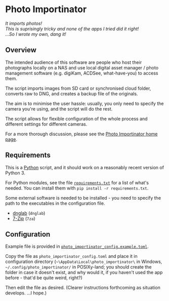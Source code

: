 # Photo Importinator

*It imports photos!  
This is suprisingly tricky and none of the apps I tried did it right!  
...So I wrote my own, dang it!*

## Overview

The intended audience of this software are people who host their
photographs locally on a NAS and use local digital asset
manager / photo management software (e.g. digiKam, ACDSee, what-have-you)
to access them.

The script imports images from SD card or synchronised cloud folder,
converts raw to DNG, and creates a backup file of the originals.

The aim is to minimise the user hassle: usually, you only need to
specify the camera you're using, and the script will do the rest.

The script allows for flexible configuration of the whole process
and different settings for different cameras.

For a more thorough discussion, please see the
[Photo Importinator home page](https://umbraroze.github.io/PhotoFlow/photo_importinator/).

## Requirements

This is a [Python](https://www.python.org/) script, and it should work
on a reasonably recent version of Python 3.

For Python modules, see the file
[`requirements.txt`](requirements.txt) for a list of what's needed.
You can install them with `pip install -r requirements.txt`.

Some external software is needed to be installed - you need to
specify the path to the executables in the configuration file.

* [dnglab](https://github.com/dnglab/dnglab) (`dnglab`)
* [7-Zip](https://www.7-zip.org/) (`7za`)

## Configuration

Example file is provided in
[`photo_importinator_config.example.toml`](photo_importinator_config.example.toml).

Copy the file as `photo_importinator_config.toml` and place it in
configuration directory
(`~\AppData\Local\photo_importinator\` in Windows,
`~/.config/photo_importinator/` in POSIXy-land;
you should create the folder in case it doesn't exist, and why would
it, if you haven't used the app before - that'd be quite weird,
right?)

Then edit the file as desired. (Clearer instructions forthcoming as
situation develops. ...I hope.)
